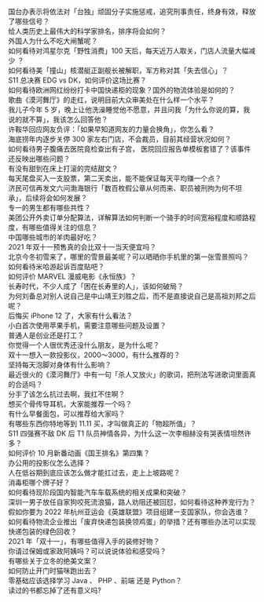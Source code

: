 国台办表示将依法对「台独」顽固分子实施惩戒，追究刑事责任，终身有效，释放了哪些信号？  
给人类历史上最伟大的科学家排名，排序将会如何？  
外国人为什么不吃大闸蟹呢？  
如何看待对鸿星尔克「野性消费」100 天后，每天近万人取关，门店人流量大幅减少 ？  
如何看待美「撞山」核潜艇正副舰长被解职，军方称对其「失去信心」？  
S11 总决赛 EDG vs DK，如何评价这场比赛？  
如何看待欧洲网红纷纷打卡中国快递柜的现象？国外的物流体验是如何的？  
歌曲《漠河舞厅》的走红，说明目前大众审美处在什么样一个水平？  
我儿子今年 5 岁，晚上让他洗澡睡觉他不愿意，并且问我「为什么你说的算，我说的就不算」，我该怎么回答他？  
许鞍华回应网友负评：「如果早知道网友的力量会换角」，你怎么看？  
海底捞年内逐步关停 300 家左右门店，不会裁员，目前其经营状况如何？  
如何看待男子腹痛去医院竟检查出有子宫， 医院回应报告单模板套错了？该事件还反映出哪些问题？  
有没有甜到在床上打滚的完结甜文？  
每天尾盘买入一支股票，第二天卖出，能不能保证每天平均赚一个点？  
济民可信再发文六问渤海银行「数百枚假公章从何而来、职员被刑拘为何不坦承」，后续将会如何发展？  
专一的男生都有哪些共性？  
美团公开外卖订单分配算法，详解算法如何判断一个骑手的时间宽裕程度和顺路程度，有哪些值得关注的信息？  
中国哪些城市的羊肉最好吃？  
2021 年双十一预售真的会比双十一当天便宜吗？  
北京今冬初雪来了，哪里的雪景最美呢？可以晒晒你手机里的第一张雪景照吗？  
如何看待米哈游起诉百度贴吧？  
如何评价 MARVEL 漫威电影《永恒族》？  
长寿时代，不少人成了「困在长寿里的人」，该如何破局？  
为何刘备总对别人说自己是中山靖王刘胜之后，而不是直接说自己是高祖刘邦之后呢？  
后悔买 iPhone 12 了，大家有什么看法？  
小白首次使用苹果手机，需要注意哪些问题及设置？  
普通人是创业还是打工？  
你觉得一个人很优秀还没什么朋友，是为什么呢？  
双十一想入一款投影仪，2000～3000，有什么推荐的？  
坚持每天泡脚对身体有什么影响？  
最近很火的《漠河舞厅》中有一句「杀人又放火」的歌词，把刑法写进歌词里面真的合适吗？  
分手了该怎么抗过去啊，我扛不住啊？  
想买个骨传导耳机，大家能推荐一个吗？  
有什么早餐面包，可以推荐给大家吗？  
有哪些东西你特地等到 11.11 买，才叫做真正的「物超所值」？  
S11 四强赛不敌 DK 后 T1 队员神情各异，为什么这一次李相赫没有哭表情坦然许多？  
如何评价 10 月新番动画《国王排名》第四集？  
办公用的投影仪怎么选择？  
人在低谷期到底应该怎么做才能扛过去，走上上坡路呢？  
消毒柜哪个牌子好？  
如何看待现阶段国内智能汽车车载系统的相关成果和突破？  
深圳一男子放任自家狗咬死流浪猫，路人劝阻还被回怼，如何看待这种养宠行为？  
假如你要为 2022 年杭州亚运会《英雄联盟》项目组建一支国家队，你会选谁？  
如何看待物流企业推出「废弃快递包装换领鸡蛋」的举措？还有哪些办法可以实现快递包装的绿色回收？  
2021 年「双十一」，有哪些值得入手的装修好物？  
你请过保姆或家政阿姨吗？可以说说体验和感受吗？  
有哪些关于立冬的绝美文案？  
如何防止开门时猫咪跑出去？  
零基础应该选择学习 Java 、 PHP 、前端 还是 Python？  
读过的书都忘掉了还有意义吗?  
